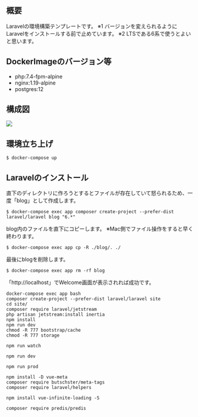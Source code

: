 ## 概要
Laravelの環境構築テンプレートです。
※1 バージョンを変えられるようにLaravelをインストールする前で止めています。
※2 LTSである6系で使うとよいと思います。

## DockerImageのバージョン等
- php:7.4-fpm-alpine
- nginx:1.19-alpine
- postgres:12

## 構成図
![](./.doc/images/structure.png)

## 環境立ち上げ
```
$ docker-compose up
```

## Laravelのインストール
直下のディレクトリに作ろうとするとファイルが存在していて怒られるため、一度「blog」として作成します。
```
$ docker-compose exec app composer create-project --prefer-dist laravel/laravel blog "6.*"
```

blog内のファイルを直下にコピーします。
※Mac側でファイル操作をすると早く終わります。
```
$ docker-compose exec app cp -R ./blog/. ./
```

最後にblogを削除します。
```
$ docker-compose exec app rm -rf blog
```

「http://localhost」でWelcome画面が表示されれば成功です。


```
docker-compose exec app bash
composer create-project --prefer-dist laravel/laravel site
cd site/
composer require laravel/jetstream
php artisan jetstream:install inertia
npm install
npm run dev
chmod -R 777 bootstrap/cache
chmod -R 777 storage

npm run watch

npm run dev

npm run prod

npm install -D vue-meta
composer require butschster/meta-tags
composer require laravel/helpers

npm install vue-infinite-loading -S

composer require predis/predis

```
